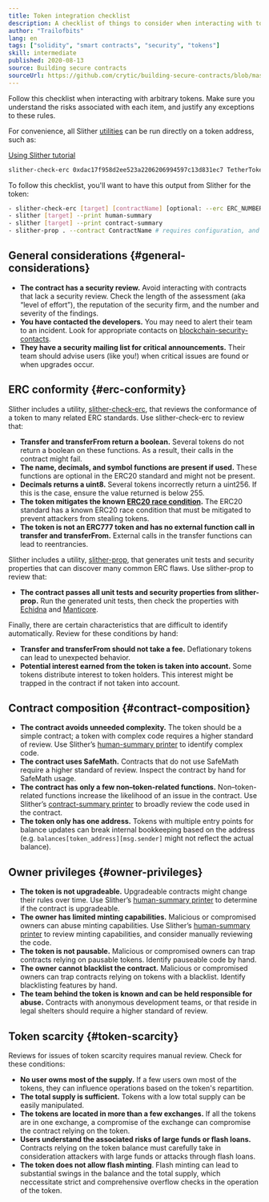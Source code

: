 ```yaml
---
title: Token integration checklist
description: A checklist of things to consider when interacting with tokens
author: "Trailofbits"
lang: en
tags: ["solidity", "smart contracts", "security", "tokens"]
skill: intermediate
published: 2020-08-13
source: Building secure contracts
sourceUrl: https://github.com/crytic/building-secure-contracts/blob/master/development-guidelines/token_integration.md
---
```


Follow this checklist when interacting with arbitrary tokens. Make sure you understand the risks associated with each item, and justify any exceptions to these rules.

For convenience, all Slither [utilities](https://github.com/crytic/slither#tools) can be run directly on a token address, such as:

[Using Slither tutorial](/developers/tutorials/how-to-use-slither-to-find-smart-contract-bugs/)

```bash
slither-check-erc 0xdac17f958d2ee523a2206206994597c13d831ec7 TetherToken
```

To follow this checklist, you'll want to have this output from Slither for the token:

```bash
- slither-check-erc [target] [contractName] [optional: --erc ERC_NUMBER]
- slither [target] --print human-summary
- slither [target] --print contract-summary
- slither-prop . --contract ContractName # requires configuration, and use of Echidna and Manticore
```

## General considerations {#general-considerations}

- **The contract has a security review.** Avoid interacting with contracts that lack a security review. Check the length of the assessment (aka “level of effort”), the reputation of the security firm, and the number and severity of the findings.
- **You have contacted the developers.** You may need to alert their team to an incident. Look for appropriate contacts on [blockchain-security-contacts](https://github.com/crytic/blockchain-security-contacts).
- **They have a security mailing list for critical announcements.** Their team should advise users (like you!) when critical issues are found or when upgrades occur.

## ERC conformity {#erc-conformity}

Slither includes a utility, [slither-check-erc](https://github.com/crytic/slither/wiki/ERC-Conformance), that reviews the conformance of a token to many related ERC standards. Use slither-check-erc to review that:

- **Transfer and transferFrom return a boolean.** Several tokens do not return a boolean on these functions. As a result, their calls in the contract might fail.
- **The name, decimals, and symbol functions are present if used.** These functions are optional in the ERC20 standard and might not be present.
- **Decimals returns a uint8.** Several tokens incorrectly return a uint256. If this is the case, ensure the value returned is below 255.
- **The token mitigates the known [ERC20 race condition](https://github.com/ethereum/EIPs/issues/20#issuecomment-263524729).** The ERC20 standard has a known ERC20 race condition that must be mitigated to prevent attackers from stealing tokens.
- **The token is not an ERC777 token and has no external function call in transfer and transferFrom.** External calls in the transfer functions can lead to reentrancies.

Slither includes a utility, [slither-prop](https://github.com/crytic/slither/wiki/Property-generation), that generates unit tests and security properties that can discover many common ERC flaws. Use slither-prop to review that:

- **The contract passes all unit tests and security properties from slither-prop.** Run the generated unit tests, then check the properties with [Echidna](https://github.com/crytic/echidna) and [Manticore](https://manticore.readthedocs.io/en/latest/verifier.html).

Finally, there are certain characteristics that are difficult to identify automatically. Review for these conditions by hand:

- **Transfer and transferFrom should not take a fee.** Deflationary tokens can lead to unexpected behavior.
- **Potential interest earned from the token is taken into account.** Some tokens distribute interest to token holders. This interest might be trapped in the contract if not taken into account.

## Contract composition {#contract-composition}

- **The contract avoids unneeded complexity.** The token should be a simple contract; a token with complex code requires a higher standard of review. Use Slither’s [human-summary printer](https://github.com/crytic/slither/wiki/Printer-documentation#human-summary) to identify complex code.
- **The contract uses SafeMath.** Contracts that do not use SafeMath require a higher standard of review. Inspect the contract by hand for SafeMath usage.
- **The contract has only a few non–token-related functions.** Non–token-related functions increase the likelihood of an issue in the contract. Use Slither’s [contract-summary printer](https://github.com/crytic/slither/wiki/Printer-documentation#contract-summary) to broadly review the code used in the contract.
- **The token only has one address.** Tokens with multiple entry points for balance updates can break internal bookkeeping based on the address (e.g. `balances[token_address][msg.sender]` might not reflect the actual balance).

## Owner privileges {#owner-privileges}

- **The token is not upgradeable.** Upgradeable contracts might change their rules over time. Use Slither’s [human-summary printer](https://github.com/crytic/slither/wiki/Printer-documentation#contract-summary) to determine if the contract is upgradeable.
- **The owner has limited minting capabilities.** Malicious or compromised owners can abuse minting capabilities. Use Slither’s [human-summary printer](https://github.com/crytic/slither/wiki/Printer-documentation#contract-summary) to review minting capabilities, and consider manually reviewing the code.
- **The token is not pausable.** Malicious or compromised owners can trap contracts relying on pausable tokens. Identify pauseable code by hand.
- **The owner cannot blacklist the contract.** Malicious or compromised owners can trap contracts relying on tokens with a blacklist. Identify blacklisting features by hand.
- **The team behind the token is known and can be held responsible for abuse.** Contracts with anonymous development teams, or that reside in legal shelters should require a higher standard of review.

## Token scarcity {#token-scarcity}

Reviews for issues of token scarcity requires manual review. Check for these conditions:

- **No user owns most of the supply.** If a few users own most of the tokens, they can influence operations based on the token's repartition.
- **The total supply is sufficient.** Tokens with a low total supply can be easily manipulated.
- **The tokens are located in more than a few exchanges.** If all the tokens are in one exchange, a compromise of the exchange can compromise the contract relying on the token.
- **Users understand the associated risks of large funds or flash loans.** Contracts relying on the token balance must carefully take in consideration attackers with large funds or attacks through flash loans.
- **The token does not allow flash minting**. Flash minting can lead to substantial swings in the balance and the total supply, which neccessitate strict and comprehensive overflow checks in the operation of the token.
